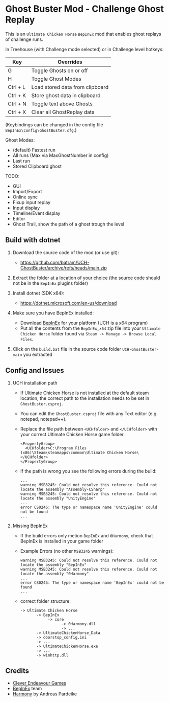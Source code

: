 # Ghost Buster Mod - Challenge Ghost Replay
This is an `Ultimate Chicken Horse` `BepInEx` mod that enables ghost replays of challenge runs.



In Treehouse (with Challenge mode selected) or in Challenge level hotkeys:

| Key          |  Overrides                         |
| ---          |                                --- |
| G            | Toggle Ghosts on or off            |
| H            | Toggle Ghost Modes                 |
| Ctrl + L     | Load stored data from clipboard    |
| Ctrl + K     | Store ghost data in clipboard      |
| Ctrl + N     | Toggle text above Ghosts           |
| Ctrl + X     | Clear all GhostReplay data         |

(Keybindings can be changed in the config file `BepInEx\config\GhostBuster.cfg`.)

Ghost Modes:
 - (default) Fastest run
 - All runs (Max via MaxGhostNumber in config)
 - Last run
 - Stored Clipboard ghost
 
TODO:
 - GUI
 - Import/Export
 - Online sync
 - Fixup input replay
 - Input display
 - Timeline/Event display
 - Editor
 - Ghost Trail, show the path of a ghost trough the level

## Build with dotnet
1. Download the source code of the mod (or use git):
      - https://github.com/batram/UCH-GhostBuster/archive/refs/heads/main.zip

2. Extract the folder at a location of your choice (the source code should not be in the `BepInEx` plugins folder)

3. Install dotnet (SDK x64):
      - https://dotnet.microsoft.com/en-us/download

4. Make sure you have BepInEx installed:
      - Download [BepInEx](https://github.com/BepInEx/BepInEx/releases) for your platform (UCH is a x64 program)
      - Put all the contents from the `BepInEx_x64` zip file into your `Ultimate Chicken Horse` folder found via `Steam -> Manage -> Browse Local Files`.

5. Click on the `build.bat` file in the source code folder `UCH-GhostBuster-main` you extracted 

## Config and Issues
1. UCH installation path
      - If Ultimate Chicken Horse is not installed at the default steam location, 
  the correct path to the installation needs to be set in `GhostBuster.csproj`.
      - You can edit the `GhostBuster.csproj` file with any Text editor (e.g. notepad, notepad++). 
      - Replace the file path between `<UCHfolder>` and `</UCHfolder>` with your correct Ultimate Chicken Horse game folder.

            <PropertyGroup>
              <UCHfolder>C:\Program Files (x86)\Steam\steamapps\common\Ultimate Chicken Horse\</UCHfolder>
            </PropertyGroup>
      
      - If the path is wrong you see the following errors during the build:

            ...
            warning MSB3245: Could not resolve this reference. Could not locate the assembly "Assembly-CSharp"
            warning MSB3245: Could not resolve this reference. Could not locate the assembly "UnityEngine"
            ...
            error CS0246: The type or namespace name 'UnityEngine' could not be found
            ...

2. Missing BepInEx
      - If the build errors only metion `BepInEx` and `0Harmony`, check that BepInEx is installed in your game folder
      - Example Errors (no other `MSB3245` warnings):

            warning MSB3245: Could not resolve this reference. Could not locate the assembly "BepInEx"
            warning MSB3245: Could not resolve this reference. Could not locate the assembly "0Harmony"
            ...
            error CS0246: The type or namespace name 'BepInEx' could not be found
            ...
              
      - correct folder structure:

            -> Ultimate Chicken Horse
                   -> BepInEx
                        -> core
                              -> 0Harmony.dll
                              -> ...
                   -> UltimateChickenHorse_Data
                   -> doorstop_config.ini
                   -> ...
                   -> UltimateChickenHorse.exe
                   -> ...
                   -> winhttp.dll


## Credits
- [Clever Endeavour Games](https://www.cleverendeavourgames.com/)
- [BepInEx](https://github.com/BepInEx/BepInEx) team
- [Harmony](https://github.com/pardeike/Harmony) by Andreas Pardeike
